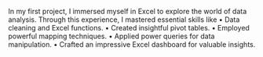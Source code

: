 In my first project, I immersed myself in Excel to explore the world of data analysis. Through this experience, I mastered essential skills like
• Data cleaning and Excel functions.
• Created insightful pivot tables.
• Employed powerful mapping techniques.
• Applied power queries for data manipulation.
• Crafted an impressive Excel dashboard for valuable insights.
